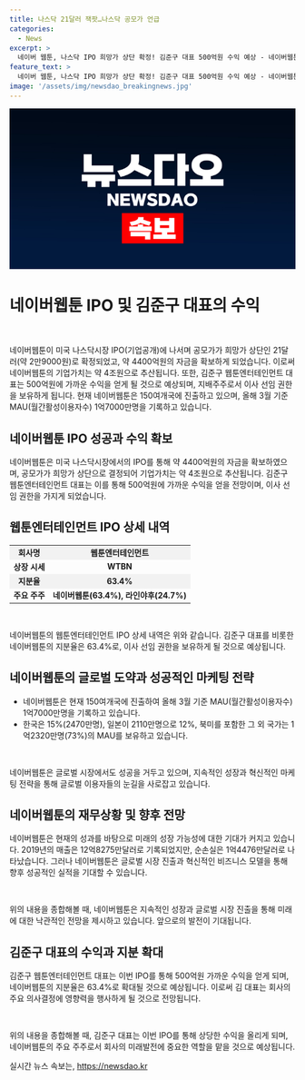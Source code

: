```yaml
---
title: 나스닥 21달러 잭팟…나스닥 공모가 언급
categories:
  - News
excerpt: >
  네이버 웹툰, 나스닥 IPO 희망가 상단 확정! 김준구 대표 500억원 수익 예상 - 네이버웹툰이 미국 나스닥시장 IPO를 통해 공모가를 확정했다. 이로써 김준구 웹툰엔터테인먼트 대표는 500억원 가까운 수익을 기대할 수 있으며, 기업가치는 약 4조원에 달할 것으로 전망된다. 또한, 네이버웹툰은 현재 150개국에 진출하여 약 1억7000만명의 MAU를 기록하고 있으며, 매출은 12억8275만달러에 달하지만 순손실을 냈다는 사실이 전해졌다.
feature_text: >
  네이버 웹툰, 나스닥 IPO 희망가 상단 확정! 김준구 대표 500억원 수익 예상 - 네이버웹툰이 미국 나스닥시장 IPO를 통해 공모가를 확정했다. 이로써 김준구 웹툰엔터테인먼트 대표는 500억원 가까운 수익을 기대할 수 있으며, 기업가치는 약 4조원에 달할 것으로 전망된다. 또한, 네이버웹툰은 현재 150개국에 진출하여 약 1억7000만명의 MAU를 기록하고 있으며, 매출은 12억8275만달러에 달하지만 순손실을 냈다는 사실이 전해졌다.
image: '/assets/img/newsdao_breakingnews.jpg'
---
```


<p><img src="/assets/img/newsdao_breakingnews.jpg" alt="pcversion 속보" /></p>

<h1>네이버웹툰 IPO 및 김준구 대표의 수익</h1>

<p data-ke-size="size16">&nbsp;</p>

<p>네이버웹툰이 미국 나스닥시장 IPO(기업공개)에 나서며 공모가가 희망가 상단인 21달러(약 2만9000원)로 확정되었고, 약 4400억원의 자금을 확보하게 되었습니다. 이로써 네이버웹툰의 기업가치는 약 4조원으로 추산됩니다. 또한, 김준구 웹툰엔터테인먼트 대표는 500억원에 가까운 수익을 얻게 될 것으로 예상되며, 지배주주로서 이사 선임 권한을 보유하게 됩니다. 현재 네이버웹툰은 150여개국에 진출하고 있으며, 올해 3월 기준 MAU(월간활성이용자수) 1억7000만명을 기록하고 있습니다.</p></p>

<h2 data-ke-size="size26">네이버웹툰 IPO 성공과 수익 확보</h2>

<p data-ke-size="size16">네이버웹툰은 미국 나스닥시장에서의 IPO를 통해 약 4400억원의 자금을 확보하였으며, 공모가가 희망가 상단으로 결정되어 기업가치는 약 4조원으로 추산됩니다. 김준구 웹툰엔터테인먼트 대표는 이를 통해 500억원에 가까운 수익을 얻을 전망이며, 이사 선임 권한을 가지게 되었습니다.</p>

<h2 data-ke-size="size26">웹툰엔터테인먼트 IPO 상세 내역</h2>

<table>
    <tbody>
        <tr>
            <td style="text-align: center; background-color: #f2f2f2; height: 17px;"><b>회사명</b></td>
            <td style="text-align: center; background-color: #f2f2f2; height: 17px;"><b>웹툰엔터테인먼트</b></td>
        </tr>
        <tr>
            <td style="text-align: center; height: 17px;"><b>상장 시세</b></td>
            <td style="text-align: center; height: 17px;"><b>WTBN</b></td>
        </tr>
        <tr>
            <td style="text-align: center; background-color: #f2f2f2; height: 17px;"><b>지분율</b></td>
            <td style="text-align: center; background-color: #f2f2f2; height: 17px;"><b>63.4%</b></td>
        </tr>
        <tr>
            <td style="text-align: center; height: 17px;"><b>주요 주주</b></td>
            <td style="text-align: center; height: 17px;"><b>네이버웹툰(63.4%), 라인야후(24.7%)</b></td>
        </tr>
    </tbody>
</table>

<p data-ke-size="size16">&nbsp;</p>

<p>네이버웹툰의 웹툰엔터테인먼트 IPO 상세 내역은 위와 같습니다. 김준구 대표를 비롯한 네이버웹툰의 지분율은 63.4%로, 이사 선임 권한을 보유하게 될 것으로 예상됩니다.</p>

<h2 data-ke-size="size26">네이버웹툰의 글로벌 도약과 성공적인 마케팅 전략</h2>

<ul>
    <li>네이버웹툰은 현재 150여개국에 진출하여 올해 3월 기준 MAU(월간활성이용자수) 1억7000만명을 기록하고 있습니다.</li>
    <li>한국은 15%(2470만명), 일본이 2110만명으로 12%, 북미를 포함한 그 외 국가는 1억2320만명(73%)의 MAU를 보유하고 있습니다.</li>
</ul>

<p data-ke-size="size16">&nbsp;</p>

<p>네이버웹툰은 글로벌 시장에서도 성공을 거두고 있으며, 지속적인 성장과 혁신적인 마케팅 전략을 통해 글로벌 이용자들의 눈길을 사로잡고 있습니다.</p>

<h2 data-ke-size="size26">네이버웹툰의 재무상황 및 향후 전망</h2>

<p data-ke-size="size16">네이버웹툰은 현재의 성과를 바탕으로 미래의 성장 가능성에 대한 기대가 커지고 있습니다. 2019년의 매출은 12억8275만달러로 기록되었지만, 순손실은 1억4476만달러로 나타났습니다. 그러나 네이버웹툰은 글로벌 시장 진출과 혁신적인 비즈니스 모델을 통해 향후 성공적인 실적을 기대할 수 있습니다.</p>

<p data-ke-size="size16">&nbsp;</p>

<p>위의 내용을 종합해볼 때, 네이버웹툰은 지속적인 성장과 글로벌 시장 진출을 통해 미래에 대한 낙관적인 전망을 제시하고 있습니다. 앞으로의 발전이 기대됩니다.</p></p>

<h2 data-ke-size="size26">김준구 대표의 수익과 지분 확대</h2>

<p data-ke-size="size16">김준구 웹툰엔터테인먼트 대표는 이번 IPO를 통해 500억원 가까운 수익을 얻게 되며, 네이버웹툰의 지분율은 63.4%로 확대될 것으로 예상됩니다. 이로써 김 대표는 회사의 주요 의사결정에 영향력을 행사하게 될 것으로 전망됩니다.</p>

<p data-ke-size="size16">&nbsp;</p>

<p>위의 내용을 종합해볼 때, 김준구 대표는 이번 IPO를 통해 상당한 수익을 올리게 되며, 네이버웹툰의 주요 주주로서 회사의 미래발전에 중요한 역할을 맡을 것으로 예상됩니다.</p></p>
실시간 뉴스 속보는, <a href="https://newsdao.kr" rel="dofollow">https://newsdao.kr</a>


